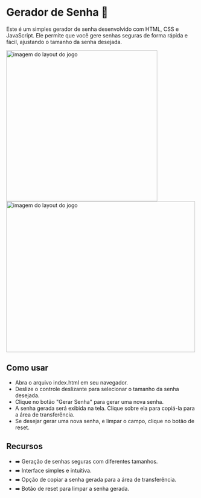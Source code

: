 # Gerador de Senha :closed_lock_with_key:
Este é um simples gerador de senha desenvolvido com HTML, CSS e JavaScript. Ele permite que você gere senhas seguras de forma rápida e fácil, ajustando o tamanho da senha desejada.

<div width="1000">
<img src="https://github.com/rog214/Gerador-de-Senha/assets/94937435/e8c60b14-a4ab-4a6a-8a9f-420fe998e6a6" alt="imagem do layout do jogo" width="400" height="400">
<img src="https://github.com/rog214/Gerador-de-Senha/assets/94937435/f1c41faa-0c74-4c14-93cc-778a2bdadb44" alt="imagem do layout do jogo" width="500" height="400">
</div>

## Como usar
- Abra o arquivo index.html em seu navegador.
- Deslize o controle deslizante para selecionar o tamanho da senha desejada.
- Clique no botão "Gerar Senha" para gerar uma nova senha.
- A senha gerada será exibida na tela. Clique sobre ela para copiá-la para a área de transferência.
- Se desejar gerar uma nova senha, e limpar o campo, clique no botão de reset.

## Recursos
- :arrow_right: Geração de senhas seguras com diferentes tamanhos.
- :arrow_right: Interface simples e intuitiva.
- :arrow_right: Opção de copiar a senha gerada para a área de transferência.
- :arrow_right: Botão de reset para limpar a senha gerada.
